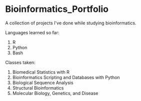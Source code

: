 # Bioinformatics_Portfolio
A collection of projects I've done while studying bioinformatics.

Languages learned so far:
1. R
2. Python
3. Bash

Classes taken:
1. Biomedical Statistics with R
2. Bioinformatics Scripting and Databases with Python
3. Biological Sequence Analysis
4. Structural Bioinformatics
5. Molecular Biology, Genetics, and Disease
